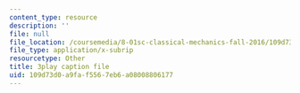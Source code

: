 ```yaml
---
content_type: resource
description: ''
file: null
file_location: /coursemedia/8-01sc-classical-mechanics-fall-2016/109d73d0a9faf5567eb6a08008806177_Lpd_TddOSZY.srt
file_type: application/x-subrip
resourcetype: Other
title: 3play caption file
uid: 109d73d0-a9fa-f556-7eb6-a08008806177
---
```

